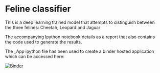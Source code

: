 # Feline classifier
This is a deep learning trained model that attempts to distinguish between the three felines: Cheetah, Leopard and Jaguar

The accompanying Ipython notebook details as a report that also contains the code used to generate the results.

The _App ipython file has been used to create a binder hosted application which can be accessed here:

[![Binder](https://mybinder.org/badge_logo.svg)](https://mybinder.org/v2/gh/marharyta-aleksandrova/feline_classifier/HEAD?urlpath=voila%2Frender%2FFeline_Classifier_App.ipynb)

